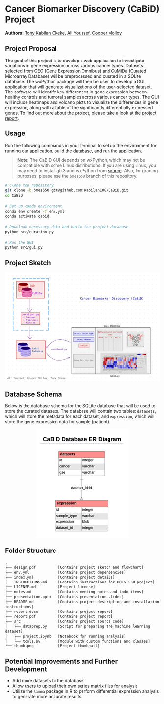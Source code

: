 # Cancer Biomarker Discovery (CaBiD) Project

**Authors:** [Tony Kabilan Okeke](mailto:tonykabilanokeke@gmail.com),
             [Ali Youssef](mailto:amy57@drexel.edu),
             [Cooper Molloy](mailto:cdm348@drexel.edu)

## Project Proposal

The goal of this project is to develop a web application to investigate
variations in gene expression across various cancer types. Datasets selected
from GEO (Gene Expression Omnibus) and CuMiDa (Curated Microarray Database)
will be preprocessed and curated in a SQLite database. The wxPython package
will then be used to develop a GUI application that will generate visualizations
of the user-selected dataset. The software will identify key differences in gene expression between healthy controls and tumoral samples across various cancer
types. The GUI will include heatmaps and volcano plots to visualize the
differences in gene expression, along with a table of the significantly
differentially expressed genes. To find out more about the project, please
take a look at the [project report](report.pdf).

## Usage

Run the following commands in your terminal to set up the environment for
running our application, build the database, and run the application.  

> **Note:** The CaBiD GUI depends on wxPython, which may not be compatible with
> some Linux distributions. If you are using Linux, you may need to install
> gtk3 and wxPython from [source](https://wxpython.org/pages/downloads/).
> Also, for grading purposes, please use the `bmes550` branch of this repository.

```bash
# Clone the repository
git clone -b bmes550 git@github.com:Kabilan108/CaBiD.git
cd CaBiD

# Set up conda environment
conda env create -f env.yml
conda activate cabid

# Download necessary data and build the project database
python src/curation.py

# Run the GUI
python src/gui.py
```

## Project Sketch

<p align="center">
  <img src="sketch.jpg" alt="Project Sketch" width="650" align="center"/>
</p>

## Database Schema

Below is the database schema for the SQLite database that will be used to
store the curated datasets. The database will contain two tables: `datasets`,
which will store the metadata for each dataset, and `expression`, which will
store the gene expression data for sample (patient).

<p align="center">
  <img src="ERD.png" alt="Database Schema" width="300" align="center"/>
</p>

## Folder Structure

```
.
├── design.pdf          [Contains project sketch and flowchart]
├── env.yml             [Contains project dependencies]
├── index.yml           [Contains project details]
├── INSTRUCTIONS.md     [Contains instructions for BMES 550 project]
├── LICENSE.md          [Project license]
├── notes.md            [Contains meeting notes and todo items]
├── presentation.pptx   [Contains presentation slides]
├── README.md           [Contains project description and installation instructions]
├── report.docx         [Contains project report]
├── report.pdf          [Contains project report]
├── src                 [Contains project source code]
│   ├── dataprep.py     [Script for preparing the machine learning dataset]
│   ├── project.ipynb   [Notebook for running analysis]
│   └── tools.py        [Module with custom functions and classes]
└── thumb.png           [Project thumbnail]
```

## Potential Improvements and Further Development

- Add more datasets to the database
- Allow users to upload their own series matrix files for analysis
- Utilize the `limma` package in R to perform differential expression analysis
  to generate more accurate results.
